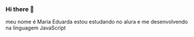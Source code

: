 ### Hi there 👋

meu nome é Maria Eduarda
estou estudando no alura
e me desenvolvendo na linguagem JavaScript
